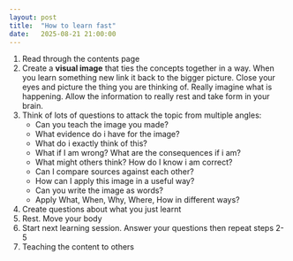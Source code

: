 ```yaml
---
layout: post
title:  "How to learn fast"
date:   2025-08-21 21:00:00
---
```


1. Read through the contents page
2. Create a **visual image** that ties the concepts together in a way. When you learn something new link it back to the bigger picture. Close your eyes and picture the thing you are thinking of. Really imagine what is happening. Allow the information to really rest and take form in your brain. 
3. Think of lots of questions to attack the topic from multiple angles:
	- Can you teach the image you made?
	- What evidence do i have for the image?
	- What do i exactly think of this?
	- What if I am wrong? What are the consequences if i am?
	- What might others think? How do I know i am correct?
	- Can I compare sources against each other?
	- How can I apply this image in a useful way? 
	- Can you write the image as words?
	- Apply What, When, Why, Where, How in different ways?
4. Create questions about what you just learnt
5. Rest. Move your body
6. Start next learning session. Answer your questions then repeat steps 2-5
7. Teaching the content to others 

